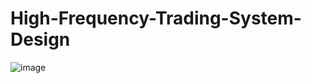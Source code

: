 # High-Frequency-Trading-System-Design

![image](https://user-images.githubusercontent.com/36001641/169710784-58f513be-4b56-47b6-aab2-ceec26a6b9fc.png)
